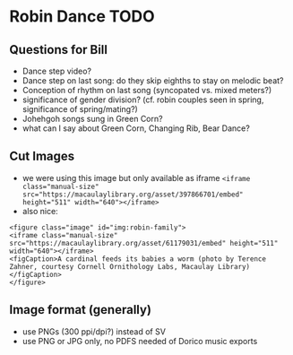 # Robin Dance TODO

## Questions for Bill

- Dance step video?
- Dance step on last song: do they skip eighths to stay on melodic beat?
- Conception of rhythm on last song (syncopated vs. mixed meters?)
- significance of gender division? (cf. robin couples seen in spring, significance of spring/mating?)
- Johehgoh songs sung in Green Corn?
- what can I say about Green Corn, Changing Rib, Bear Dance?

## Cut Images

- we were using this image but only available as iframe
      `<iframe class="manual-size" src="https://macaulaylibrary.org/asset/397866701/embed" height="511" width="640"></iframe>`
- also nice:
````
<figure class="image" id="img:robin-family">
<iframe class="manual-size" src="https://macaulaylibrary.org/asset/61179031/embed" height="511" width="640"></iframe>
<figCaption>A cardinal feeds its babies a worm (photo by Terence Zahner, courtesy Cornell Ornithology Labs, Macaulay Library)</figCaption>
</figure>
````

## Image format (generally)

- use PNGs (300 ppi/dpi?) instead of SV
- use PNG or JPG only, no PDFS needed of Dorico music exports


